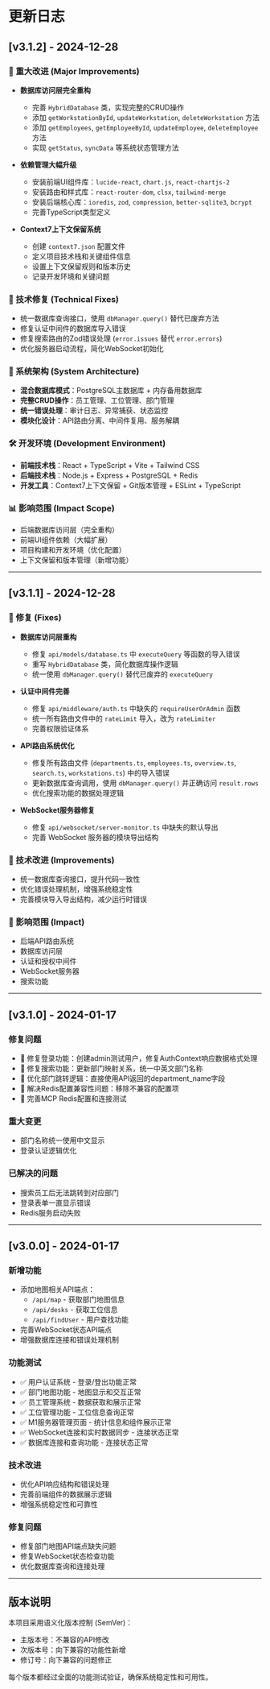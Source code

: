 # 更新日志

## [v3.1.2] - 2024-12-28

### 🚀 重大改进 (Major Improvements)
- **数据库访问层完全重构**
  - 完善 `HybridDatabase` 类，实现完整的CRUD操作
  - 添加 `getWorkstationById`, `updateWorkstation`, `deleteWorkstation` 方法
  - 添加 `getEmployees`, `getEmployeeById`, `updateEmployee`, `deleteEmployee` 方法
  - 实现 `getStatus`, `syncData` 等系统状态管理方法

- **依赖管理大幅升级**
  - 安装前端UI组件库：`lucide-react`, `chart.js`, `react-chartjs-2`
  - 安装路由和样式库：`react-router-dom`, `clsx`, `tailwind-merge`
  - 安装后端核心库：`ioredis`, `zod`, `compression`, `better-sqlite3`, `bcrypt`
  - 完善TypeScript类型定义

- **Context7上下文保留系统**
  - 创建 `context7.json` 配置文件
  - 定义项目技术栈和关键组件信息
  - 设置上下文保留规则和版本历史
  - 记录开发环境和关键问题

### 🔧 技术修复 (Technical Fixes)
- 统一数据库查询接口，使用 `dbManager.query()` 替代已废弃方法
- 修复认证中间件的数据库导入错误
- 修复搜索路由的Zod错误处理 (`error.issues` 替代 `error.errors`)
- 优化服务器启动流程，简化WebSocket初始化

### 📝 系统架构 (System Architecture)
- **混合数据库模式**：PostgreSQL主数据库 + 内存备用数据库
- **完整CRUD操作**：员工管理、工位管理、部门管理
- **统一错误处理**：审计日志、异常捕获、状态监控
- **模块化设计**：API路由分离、中间件复用、服务解耦

### 🛠️ 开发环境 (Development Environment)
- **前端技术栈**：React + TypeScript + Vite + Tailwind CSS
- **后端技术栈**：Node.js + Express + PostgreSQL + Redis
- **开发工具**：Context7上下文保留 + Git版本管理 + ESLint + TypeScript

### 📊 影响范围 (Impact Scope)
- 后端数据库访问层（完全重构）
- 前端UI组件依赖（大幅扩展）
- 项目构建和开发环境（优化配置）
- 上下文保留和版本管理（新增功能）

---

## [v3.1.1] - 2024-12-28

### 🔧 修复 (Fixes)
- **数据库访问层重构**
  - 修复 `api/models/database.ts` 中 `executeQuery` 等函数的导入错误
  - 重写 `HybridDatabase` 类，简化数据库操作逻辑
  - 统一使用 `dbManager.query()` 替代已废弃的 `executeQuery`

- **认证中间件完善**
  - 修复 `api/middleware/auth.ts` 中缺失的 `requireUserOrAdmin` 函数
  - 统一所有路由文件中的 `rateLimit` 导入，改为 `rateLimiter`
  - 完善权限验证体系

- **API路由系统优化**
  - 修复所有路由文件 (`departments.ts`, `employees.ts`, `overview.ts`, `search.ts`, `workstations.ts`) 中的导入错误
  - 更新数据库查询调用，使用 `dbManager.query()` 并正确访问 `result.rows`
  - 优化搜索功能的数据处理逻辑

- **WebSocket服务器修复**
  - 修复 `api/websocket/server-monitor.ts` 中缺失的默认导出
  - 完善 WebSocket 服务器的模块导出结构

### 🚀 技术改进 (Improvements)
- 统一数据库查询接口，提升代码一致性
- 优化错误处理机制，增强系统稳定性
- 完善模块导入导出结构，减少运行时错误

### 📝 影响范围 (Impact)
- 后端API路由系统
- 数据库访问层
- 认证和授权中间件
- WebSocket服务器
- 搜索功能

---

## [v3.1.0] - 2024-01-17

### 修复问题
- 🔧 修复登录功能：创建admin测试用户，修复AuthContext响应数据格式处理
- 🔧 修复搜索功能：更新部门映射关系，统一中英文部门名称
- 🔧 优化部门跳转逻辑：直接使用API返回的department_name字段
- 🔧 解决Redis配置兼容性问题：移除不兼容的配置项
- 🔧 完善MCP Redis配置和连接测试

### 重大变更
- 部门名称统一使用中文显示
- 登录认证逻辑优化

### 已解决的问题
- 搜索员工后无法跳转到对应部门
- 登录表单一直显示错误
- Redis服务启动失败

---

## [v3.0.0] - 2024-01-17

### 新增功能
- 添加地图相关API端点：
  - `/api/map` - 获取部门地图信息
  - `/api/desks` - 获取工位信息
  - `/api/findUser` - 用户查找功能
- 完善WebSocket状态API端点
- 增强数据库连接和错误处理机制

### 功能测试
- ✅ 用户认证系统 - 登录/登出功能正常
- ✅ 部门地图功能 - 地图显示和交互正常
- ✅ 员工管理系统 - 数据获取和展示正常
- ✅ 工位管理功能 - 工位信息查询正常
- ✅ M1服务器管理页面 - 统计信息和组件展示正常
- ✅ WebSocket连接和实时数据同步 - 连接状态正常
- ✅ 数据库连接和查询功能 - 连接状态正常

### 技术改进
- 优化API响应结构和错误处理
- 完善前端组件的数据展示逻辑
- 增强系统稳定性和可靠性

### 修复问题
- 修复部门地图API端点缺失问题
- 修复WebSocket状态检查功能
- 优化数据库查询和连接处理

---

## 版本说明

本项目采用语义化版本控制 (SemVer)：
- 主版本号：不兼容的API修改
- 次版本号：向下兼容的功能性新增
- 修订号：向下兼容的问题修正

每个版本都经过全面的功能测试验证，确保系统稳定性和可用性。